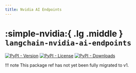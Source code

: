 ```yaml
---
title: Nvidia AI Endpoints
---
```


# :simple-nvidia:{ .lg .middle } `langchain-nvidia-ai-endpoints`

[![PyPI - Version](https://img.shields.io/pypi/v/langchain-nvidia-ai-endpoints?label=%20)](https://pypi.org/project/langchain-nvidia-ai-endpoints/#history)
[![PyPI - License](https://img.shields.io/pypi/l/langchain-nvidia-ai-endpoints)](https://opensource.org/licenses/MIT)
[![PyPI - Downloads](https://img.shields.io/pepy/dt/langchain-nvidia-ai-endpoints)](https://pypistats.org/packages/langchain-nvidia-ai-endpoints)

!!! note
    This package ref has not yet been fully migrated to v1.
